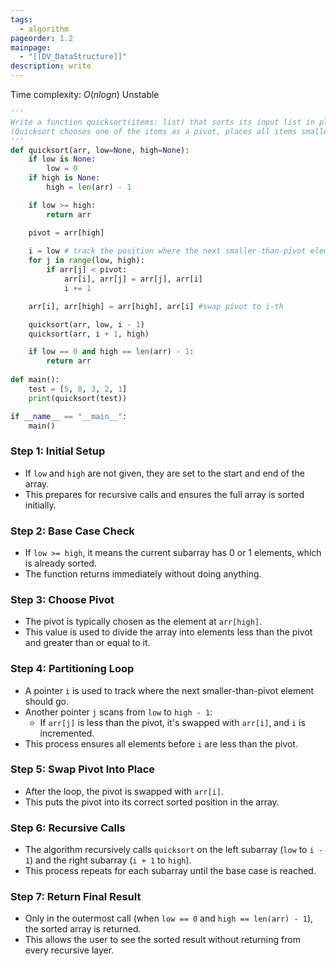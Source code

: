 ```yaml
---
tags:
  - algorithm
pageorder: 1.2
mainpage:
  - "[[DV_DataStructure]]"
description: write
---
```

Time complexity: $O(nlogn)$
Unstable

```python
'''
Write a function quicksort(items: list) that sorts its input list in place using quicksort.
(Quicksort chooses one of the items as a pivot, places all items smaller than the pivot at the beginning and all items larger than the pivot at the end, places the pivot right between them, then recursively sorts both chunks.)
'''
def quicksort(arr, low=None, high=None):
    if low is None:
        low = 0
    if high is None:
        high = len(arr) - 1

    if low >= high:
        return arr

    pivot = arr[high]
    
    i = low # track the position where the next smaller-than-pivot element should go
    for j in range(low, high):
        if arr[j] < pivot:
            arr[i], arr[j] = arr[j], arr[i]
            i += 1

    arr[i], arr[high] = arr[high], arr[i] #swap pivot to i-th

    quicksort(arr, low, i - 1)
    quicksort(arr, i + 1, high)

    if low == 0 and high == len(arr) - 1:
        return arr
        
def main():
    test = [5, 8, 3, 2, 1]
    print(quicksort(test))

if __name__ == "__main__":
    main()
```

### Step 1: Initial Setup
- If `low` and `high` are not given, they are set to the start and end of the array.
- This prepares for recursive calls and ensures the full array is sorted initially.
### Step 2: Base Case Check
- If `low >= high`, it means the current subarray has 0 or 1 elements, which is already sorted.
- The function returns immediately without doing anything.
### Step 3: Choose Pivot
- The pivot is typically chosen as the element at `arr[high]`.
- This value is used to divide the array into elements less than the pivot and greater than or equal to it.
### Step 4: Partitioning Loop
- A pointer `i` is used to track where the next smaller-than-pivot element should go.
- Another pointer `j` scans from `low` to `high - 1`:
    - If `arr[j]` is less than the pivot, it's swapped with `arr[i]`, and `i` is incremented.
- This process ensures all elements before `i` are less than the pivot.
### Step 5: Swap Pivot Into Place
- After the loop, the pivot is swapped with `arr[i]`.
- This puts the pivot into its correct sorted position in the array.
###  Step 6: Recursive Calls
- The algorithm recursively calls `quicksort` on the left subarray (`low` to `i - 1`) and the right subarray (`i + 1` to `high`).
- This process repeats for each subarray until the base case is reached.
### Step 7: Return Final Result
- Only in the outermost call (when `low == 0` and `high == len(arr) - 1`), the sorted array is returned.
- This allows the user to see the sorted result without returning from every recursive layer.